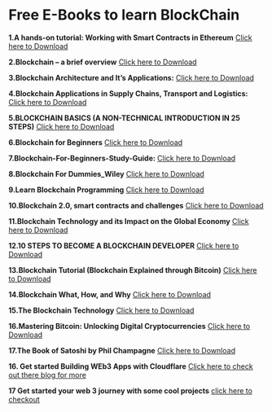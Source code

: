 # Free E-Books to learn BlockChain

**1.A hands-on tutorial: Working with Smart Contracts in Ethereum**
[Click here to Download](https://github.com/kavyaLokuge/awesome-web3.0/files/9782639/bc-part-2.pdf)

**2.Blockchain – a brief overview**
[Click here to Download](https://github.com/kavyaLokuge/awesome-web3.0/files/9782653/MULLIGAN_Blockchain-brief-overview.pdf)

**3.Blockchain Architecture and It’s Applications:**
[Click here to Download](https://github.com/kavyaLokuge/awesome-web3.0/files/9782577/Blockchain.pdf)

**4.Blockchain Applications in Supply Chains, Transport and Logistics:**
[Click here to Download](https://github.com/kavyaLokuge/awesome-web3.0/files/9782649/Blockchain.applications.in.supply.chains.transport.and.logistics.-.a.systematic.review.of.the.literature.pdf)

**5.BLOCKCHAIN BASICS (A NON-TECHNICAL INTRODUCTION IN 25 STEPS)**
[Click here to Download](https://github.com/kavyaLokuge/awesome-web3.0/files/9782631/1.pdf)

**6.Blockchain for Beginners**
[Click here to Download](https://github.com/kavyaLokuge/awesome-web3.0/files/9782636/1102-cybsec-blockchain.pdf)

**7.Blockchain-For-Beginners-Study-Guide:**
[Click here to Download](https://github.com/kavyaLokuge/awesome-web3.0/files/9782585/Blockchain-For-Beginners-Study-Guide-1.pdf)

**8.Blockchain For Dummies_Wiley**
[Click here to Download](https://github.com/kavyaLokuge/awesome-web3.0/files/9782586/BlockchainForDummies_Wiley.pdf)

**9.Learn Blockchain Programming**
[Click here to Download](https://github.com/kavyaLokuge/awesome-web3.0/files/9782696/DnE6rz-Blockchain.pdf)

**10.Blockchain 2.0, smart contracts and challenges**
[Click here to Download](https://github.com/kavyaLokuge/awesome-web3.0/files/9782651/Blockchain2_0_MartinvonHallerGroenbaek_08_06_16.pdf)

**11.Blockchain Technology and its Impact on the Global Economy**
[Click here to Download](https://github.com/kavyaLokuge/awesome-web3.0/files/9782637/2258.pdf)

**12.10 STEPS TO BECOME A BLOCKCHAIN DEVELOPER**
[Click here to Download](https://github.com/kavyaLokuge/awesome-web3.0/files/9782635/10-Steps-to-be-a-Blockchain-Developer.pdf)

**13.Blockchain Tutorial (Blockchain Explained through Bitcoin)**
[Click here to Download](https://github.com/kavyaLokuge/awesome-web3.0/files/9782581/blockchain_tutorial.pdf)

**14.Blockchain What, How, and Why**
[Click here to Download](https://github.com/kavyaLokuge/awesome-web3.0/files/9782638/AD1087648.pdf)

**15.The Blockchain Technology**
[Click here to Download](https://github.com/kavyaLokuge/awesome-web3.0/files/9782654/overview.pdf)

**16.Mastering Bitcoin: Unlocking Digital Cryptocurrencies**
[Click here to Download](https://www.pdfdrive.com/download.pdf?id=157826481&h=e17df3bd18ff91a55a2522f65ef4ad30&u=cache&ext=pdf)

**17.The Book of Satoshi by Phil Champagne**
[Click here to Download](https://www.pdfdrive.com/download.pdf?id=158473953&h=f35b07a1e91f71c670957f465ca0eab4&u=cache&ext=pdf)


**16. Get started Building WEb3 Apps with Cloudflare**
[Click here to check out there blog for more](blog.cloudflare.com/get-started-web3)

**17 Get started your web 3 journey with some cool projects**
[click here to checkout](https://learnweb3.io/)






